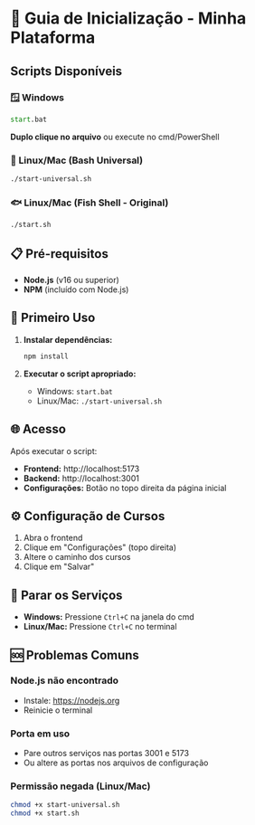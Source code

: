 # 🚀 Guia de Inicialização - Minha Plataforma

## Scripts Disponíveis

### 🪟 Windows
```cmd
start.bat
```
**Duplo clique no arquivo** ou execute no cmd/PowerShell

### 🐧 Linux/Mac (Bash Universal)
```bash
./start-universal.sh
```

### 🐟 Linux/Mac (Fish Shell - Original)
```fish
./start.sh
```

## 📋 Pré-requisitos

- **Node.js** (v16 ou superior)
- **NPM** (incluído com Node.js)

## 🔧 Primeiro Uso

1. **Instalar dependências:**
   ```bash
   npm install
   ```

2. **Executar o script apropriado:**
   - Windows: `start.bat`
   - Linux/Mac: `./start-universal.sh`

## 🌐 Acesso

Após executar o script:
- **Frontend:** http://localhost:5173
- **Backend:** http://localhost:3001
- **Configurações:** Botão no topo direita da página inicial

## ⚙️ Configuração de Cursos

1. Abra o frontend
2. Clique em "Configurações" (topo direita)
3. Altere o caminho dos cursos
4. Clique em "Salvar"

## 🛑 Parar os Serviços

- **Windows:** Pressione `Ctrl+C` na janela do cmd
- **Linux/Mac:** Pressione `Ctrl+C` no terminal

## 🆘 Problemas Comuns

### Node.js não encontrado
- Instale: https://nodejs.org
- Reinicie o terminal

### Porta em uso
- Pare outros serviços nas portas 3001 e 5173
- Ou altere as portas nos arquivos de configuração

### Permissão negada (Linux/Mac)
```bash
chmod +x start-universal.sh
chmod +x start.sh
```